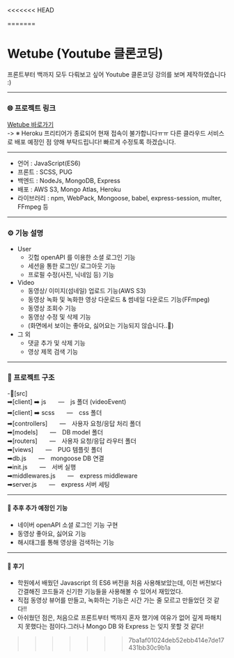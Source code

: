 <<<<<<< HEAD


=======
# Wetube (Youtube 클론코딩)   
프론트부터 백까지 모두 다뤄보고 싶어 Youtube 클론코딩 강의를 보며 제작하였습니다 :)   

------------

### 🌐 프로젝트 링크

[Wetube 바로가기](https://wetube-leesu.herokuapp.com/)   
-> ※ Heroku 프리티어가 종료되어 현재 접속이 불가합니다ㅠㅠ 다른 클라우드 서비스로 배포 예정인 점 양해 부탁드립니다! 빠르게 수정토록 하겠습니다.   

------------

- 언어 : JavaScript(ES6)
- 프론트 : SCSS, PUG
- 백엔드 : NodeJs, MongoDB, Express
- 배포 :  AWS S3, Mongo Atlas, Heroku
- 라이브러리 : npm, WebPack, Mongoose, babel, express-session, multer, FFmpeg 등   

------------

### ⚙️ 기능 설명

- User
    - 깃헙 openAPI 를 이용한 소셜 로그인 기능
    - 세션을 통한 로그인/ 로그아웃 기능
    - 프로필 수정(사진, 닉네임 등) 기능
- Video
    - 동영상/ 이미지(섬네일) 업로드 기능(AWS S3)
    - 동영상 녹화 및 녹화한 영상 다운로드 & 썸네일 다운로드 기능(FFmpeg)
    - 동영상 조회수 기능
    - 동영상 수정 및 삭제 기능
    - (화면에서 보이는 좋아요, 싫어요는 기능되지 않습니다..🤣)
- 그 외
    - 댓글 추가 및 삭제 기능
    - 영상 제목 검색 기능   

------------

### 📝 프로젝트 구조

-📂[src]   
➡[client] ➡️ js　　―　js 폴더 (videoEvent)   
➡[client] ➡️ scss　　―　css 폴더   
➡[controllers]　　―　사용자 요청/응답 처리 폴더   
➡[models]　　―　DB model 폴더   
➡[routers]　　―　사용자 요청/응답 라우터 폴더    
➡[views]　　―　PUG 템플릿 폴더   
➡db.js　　―　mongoose DB 연결   
➡init.js　　―　서버 실행   
➡middlewares.js　　―　express middleware   
➡server.js　　―　express 서버 세팅   

------------

#### 🤯 추후 추가 예정인 기능

- 네이버 openAPI 소셜 로그인 기능 구현
- 동영상 좋아요, 싫어요 기능
- 해시태그를 통해 영상을 검색하는 기능

------------

#### 🤗 후기

- 학원에서 배웠던 Javascript 의 ES6 버전을 처음 사용해보았는데, 이전 버전보다 간결해진 코드들과 신기한 기능들을 사용해볼 수 있어서 재밌었다. 
- 직접 동영상 뷰어를 만들고, 녹화하는 기능은 시간 가는 줄 모르고 만들었던 것 같다!!
- 아쉬웠던 점은, 처음으로 프론트부터 백까지 혼자 했기에 여유가 없어 깊게 파해치지 못했다는 점이다.그러나 Mongo DB 와 Express 는 잊지 못할 것 같다!
>>>>>>> 7ba1af01024deb52ebb414e7de17431bb30c9b1a
